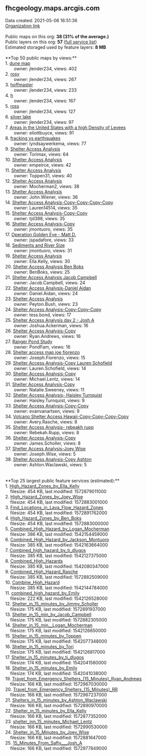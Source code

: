<h2>fhcgeology.maps.arcgis.com</h2> Data created: 2021-05-06 16:51:36 <br /><a target='new' href='https://fhcgeology.maps.arcgis.com'>Organization link</a><br /><br />Public maps on this org: <b>38 (31% of the average.)</b><br />Public layers on this org: <b>57 </b>(<a target='new' href='https://services.arcgis.com/tFMOAQEOKiLiFFcz/ArcGIS/rest/services'>full service list</a>)<br />Estimated storaged used by feature layers: <b>8 MB</b><br /><br />**Top 50 public maps by views:**<br />  1. <a target='new' href='https://www.arcgis.com/home/item.html?id=3fe10c1b599d4f84bd58a9e970637ae8'>dune map</a> <br />  &nbsp;&nbsp;&nbsp;&nbsp; &nbsp;&nbsp;owner: jlender234, views: 402<br />  2. <a target='new' href='https://www.arcgis.com/home/item.html?id=5373b5032c49472baa5899ed15965095'>rosy</a> <br />  &nbsp;&nbsp;&nbsp;&nbsp; &nbsp;&nbsp;owner: jlender234, views: 267<br />  3. <a target='new' href='https://www.arcgis.com/home/item.html?id=6881d5f086e9491ba65110fc908966c1'>hoffmaster</a> <br />  &nbsp;&nbsp;&nbsp;&nbsp; &nbsp;&nbsp;owner: jlender234, views: 233<br />  4. <a target='new' href='https://www.arcgis.com/home/item.html?id=c24780b12bc24a0e9032e7e958fa6775'>h</a> <br />  &nbsp;&nbsp;&nbsp;&nbsp; &nbsp;&nbsp;owner: jlender234, views: 167<br />  5. <a target='new' href='https://www.arcgis.com/home/item.html?id=b7b3beb3b7d342e2bae932f7c20b365a'>ross</a> <br />  &nbsp;&nbsp;&nbsp;&nbsp; &nbsp;&nbsp;owner: jlender234, views: 127<br />  6. <a target='new' href='https://www.arcgis.com/home/item.html?id=b06759dc95074150a86d7903eaebaa63'>silver lake</a> <br />  &nbsp;&nbsp;&nbsp;&nbsp; &nbsp;&nbsp;owner: jlender234, views: 97<br />  7. <a target='new' href='https://www.arcgis.com/home/item.html?id=4a0034d4d2554dc386b5dd02acd5aae9'>Areas in the United States with a high Density of Levees</a> <br />  &nbsp;&nbsp;&nbsp;&nbsp; &nbsp;&nbsp;owner: eliottbuyce, views: 91<br />  8. <a target='new' href='https://www.arcgis.com/home/item.html?id=b523f561e11f4851ac1216f92a2e9518'>fracking vs earthquakes</a> <br />  &nbsp;&nbsp;&nbsp;&nbsp; &nbsp;&nbsp;owner: lyndsaywerkema, views: 77<br />  9. <a target='new' href='https://www.arcgis.com/home/item.html?id=202968fd0cdb4ef685d63e39cfe89925'>Shelter Access Analysis</a> <br />  &nbsp;&nbsp;&nbsp;&nbsp; &nbsp;&nbsp;owner: Torimax, views: 64<br />  10. <a target='new' href='https://www.arcgis.com/home/item.html?id=80f4dd2ca7634b8f9130502113aa5237'>Shelter Access Analysis</a> <br />  &nbsp;&nbsp;&nbsp;&nbsp; &nbsp;&nbsp;owner: empeirce, views: 42<br />  11. <a target='new' href='https://www.arcgis.com/home/item.html?id=bcdaf50373c045c887907a71bbfe0add'>Shelter Access Analysis</a> <br />  &nbsp;&nbsp;&nbsp;&nbsp; &nbsp;&nbsp;owner: Toppen31, views: 40<br />  12. <a target='new' href='https://www.arcgis.com/home/item.html?id=f6872bfcfa8b471b89f81eb0b52abc5d'>Shelter Access Analysis</a> <br />  &nbsp;&nbsp;&nbsp;&nbsp; &nbsp;&nbsp;owner: Mocherman2, views: 38<br />  13. <a target='new' href='https://www.arcgis.com/home/item.html?id=49acab1b3fb44d84a6840a28c7c50ed0'>Shelter Access Analysis</a> <br />  &nbsp;&nbsp;&nbsp;&nbsp; &nbsp;&nbsp;owner: John.Wiener, views: 36<br />  14. <a target='new' href='https://www.arcgis.com/home/item.html?id=f0006883e3764609b1dd086eb346ba7b'>Shelter Access Analysis-Copy-Copy-Copy-Copy</a> <br />  &nbsp;&nbsp;&nbsp;&nbsp; &nbsp;&nbsp;owner: Lauren14514, views: 35<br />  15. <a target='new' href='https://www.arcgis.com/home/item.html?id=7a01335c8ca145e5b1326550b3ab2d68'>Shelter Access Analysis-Copy-Copy</a> <br />  &nbsp;&nbsp;&nbsp;&nbsp; &nbsp;&nbsp;owner: tjd388, views: 35<br />  16. <a target='new' href='https://www.arcgis.com/home/item.html?id=41712e091f6c463996acb4662b1812ad'>Shelter Access Analysis-Copy</a> <br />  &nbsp;&nbsp;&nbsp;&nbsp; &nbsp;&nbsp;owner: jmontuoro, views: 35<br />  17. <a target='new' href='https://www.arcgis.com/home/item.html?id=c79dbd47f38f4da6a502c1a4cec9279e'>Operation Golden Eye - Matt D.</a> <br />  &nbsp;&nbsp;&nbsp;&nbsp; &nbsp;&nbsp;owner: jspadafore, views: 33<br />  18. <a target='new' href='https://www.arcgis.com/home/item.html?id=a7127187e2834f41be02d1f4e85a83e5'>Sediments and River Size</a> <br />  &nbsp;&nbsp;&nbsp;&nbsp; &nbsp;&nbsp;owner: jmontuoro, views: 31<br />  19. <a target='new' href='https://www.arcgis.com/home/item.html?id=438ad6408ddd4441ab1a455a1bbb0991'>Shelter Access Analysis</a> <br />  &nbsp;&nbsp;&nbsp;&nbsp; &nbsp;&nbsp;owner: Ella.Kelly, views: 30<br />  20. <a target='new' href='https://www.arcgis.com/home/item.html?id=14cfa235d20b4f678e1235947b991a71'>Shelter Access Analysis Ben Boks</a> <br />  &nbsp;&nbsp;&nbsp;&nbsp; &nbsp;&nbsp;owner: BenBoks, views: 25<br />  21. <a target='new' href='https://www.arcgis.com/home/item.html?id=5d9b83da783f46b2be9e217f1dadb3fc'>Shelter Access Analysis Jacob Campbell</a> <br />  &nbsp;&nbsp;&nbsp;&nbsp; &nbsp;&nbsp;owner: Jacob.Campbell, views: 24<br />  22. <a target='new' href='https://www.arcgis.com/home/item.html?id=4ec153e7f1fc4550b3cd69980b00d042'>Shelter Access Analysis-Daniel Aidan</a> <br />  &nbsp;&nbsp;&nbsp;&nbsp; &nbsp;&nbsp;owner: Daniel.Aidan, views: 24<br />  23. <a target='new' href='https://www.arcgis.com/home/item.html?id=7bb81d034c9a44229796cae3345fa1ba'>Shelter Access Analysis</a> <br />  &nbsp;&nbsp;&nbsp;&nbsp; &nbsp;&nbsp;owner: Peyton.Bush, views: 23<br />  24. <a target='new' href='https://www.arcgis.com/home/item.html?id=b681463f3dbe4e08917e8cc7254f9aac'>Shelter Access Analysis-Copy-Copy-Copy</a> <br />  &nbsp;&nbsp;&nbsp;&nbsp; &nbsp;&nbsp;owner: tess.bond, views: 17<br />  25. <a target='new' href='https://www.arcgis.com/home/item.html?id=e27a4d6a170340e0acde3abdceb0abd7'>Shelter Access Analysis day 2 - Josh A</a> <br />  &nbsp;&nbsp;&nbsp;&nbsp; &nbsp;&nbsp;owner: Joshua.Ackerman, views: 16<br />  26. <a target='new' href='https://www.arcgis.com/home/item.html?id=cdc06fe4b76349cb8e700db1d005f025'>Shelter Access Analysis-Copy</a> <br />  &nbsp;&nbsp;&nbsp;&nbsp; &nbsp;&nbsp;owner: Ryan.Andrews, views: 16<br />  27. <a target='new' href='https://www.arcgis.com/home/item.html?id=5cd4c1e639ec4642ad60e9b3a4cc16d5'>Ranger Pond Study</a> <br />  &nbsp;&nbsp;&nbsp;&nbsp; &nbsp;&nbsp;owner: PondFam, views: 16<br />  28. <a target='new' href='https://www.arcgis.com/home/item.html?id=984fcb26409a45aba8d4473612a22647'>Shelter access map joe fiorenzo</a> <br />  &nbsp;&nbsp;&nbsp;&nbsp; &nbsp;&nbsp;owner: Joseph.Fiorenzo, views: 15<br />  29. <a target='new' href='https://www.arcgis.com/home/item.html?id=d27d71846a194e03a469ed4aec066e6f'>Shelter Access Analysis-Copy Lauren Schofield</a> <br />  &nbsp;&nbsp;&nbsp;&nbsp; &nbsp;&nbsp;owner: Lauren.Schofield, views: 14<br />  30. <a target='new' href='https://www.arcgis.com/home/item.html?id=89823c676e5d4d42a50d0835968eb8cd'>Shelter Access Analysis-Copy</a> <br />  &nbsp;&nbsp;&nbsp;&nbsp; &nbsp;&nbsp;owner: Michael.Lentz, views: 14<br />  31. <a target='new' href='https://www.arcgis.com/home/item.html?id=07c795ea59414d5c894d891e28f9e9be'>Shelter Access Analysis-Copy</a> <br />  &nbsp;&nbsp;&nbsp;&nbsp; &nbsp;&nbsp;owner: Natalie.Sweeney, views: 11<br />  32. <a target='new' href='https://www.arcgis.com/home/item.html?id=d5dd50b846064ad08d82241ffd2871ba'>Shelter Access Analysis- Haisley Turnquist</a> <br />  &nbsp;&nbsp;&nbsp;&nbsp; &nbsp;&nbsp;owner: Haisley.Turnquist, views: 9<br />  33. <a target='new' href='https://www.arcgis.com/home/item.html?id=73043040d84646bdac9c691ab90cc205'>Shelter Access Analysis-Copy-Copy</a> <br />  &nbsp;&nbsp;&nbsp;&nbsp; &nbsp;&nbsp;owner: evanvanartsen, views: 9<br />  34. <a target='new' href='https://www.arcgis.com/home/item.html?id=6f53a0566b91466a937f1c02417184ab'>Volcano Shelter Access Hawaii-Copy-Copy-Copy-Copy</a> <br />  &nbsp;&nbsp;&nbsp;&nbsp; &nbsp;&nbsp;owner: Avery.Rasche, views: 8<br />  35. <a target='new' href='https://www.arcgis.com/home/item.html?id=7a254e2f018e40e691544b575678913e'>Shelter Access Analysis- rebeakh rupp</a> <br />  &nbsp;&nbsp;&nbsp;&nbsp; &nbsp;&nbsp;owner: Rebekah.Rupp, views: 8<br />  36. <a target='new' href='https://www.arcgis.com/home/item.html?id=9898007b714b43429392f5ea534e62ee'>Shelter Access Analysis-Copy</a> <br />  &nbsp;&nbsp;&nbsp;&nbsp; &nbsp;&nbsp;owner: James.Scholler, views: 8<br />  37. <a target='new' href='https://www.arcgis.com/home/item.html?id=7e0483c6b72f4ee0b4436a680beee291'>Shelter Access Analysis-Joey Wise</a> <br />  &nbsp;&nbsp;&nbsp;&nbsp; &nbsp;&nbsp;owner: Joseph.Wise, views: 5<br />  38. <a target='new' href='https://www.arcgis.com/home/item.html?id=9e0a83abb6a647f48fa67eb74943b090'>Shelter Access Analysis-Copy Ashton</a> <br />  &nbsp;&nbsp;&nbsp;&nbsp; &nbsp;&nbsp;owner: Ashton.Waclawski, views: 5<br /><br /><br />**Top 25 largest public feature services (estimated):**<br /> 1. <a target='new' href='https://www.arcgis.com/home/item.html?id=85bf22dbe4b44c36a2fbf91ae5bd06b9'>High_Hazard_Zones_by_Ella_Kelly</a><br /> &nbsp;&nbsp;&nbsp;&nbsp;filesize: 454 KB, last modified: 1572879011000<br /> 2. <a target='new' href='https://www.arcgis.com/home/item.html?id=d156f99304f0447fb113e74fe0fee562'>High_Hazard_Zones_by_Joey_Wise</a><br /> &nbsp;&nbsp;&nbsp;&nbsp;filesize: 454 KB, last modified: 1572883001000<br /> 3. <a target='new' href='https://www.arcgis.com/home/item.html?id=077577ab39464377af9c938c1677ae57'>Find_Locations_in_Lava_Flow_Hazard_Zones</a><br /> &nbsp;&nbsp;&nbsp;&nbsp;filesize: 454 KB, last modified: 1572891762000<br /> 4. <a target='new' href='https://www.arcgis.com/home/item.html?id=13de1d3173be4419970b29bb09297213'>High_Hazard_Zones_by_Ben_Boks</a><br /> &nbsp;&nbsp;&nbsp;&nbsp;filesize: 454 KB, last modified: 1572883000000<br /> 5. <a target='new' href='https://www.arcgis.com/home/item.html?id=f9c9ce8eb92644aa821705a715d69557'>Combined_High_Hazard_by_Logan_Mocherman</a><br /> &nbsp;&nbsp;&nbsp;&nbsp;filesize: 386 KB, last modified: 1542154459000<br /> 6. <a target='new' href='https://www.arcgis.com/home/item.html?id=d378486ae93a4905ab6685be451ada92'>Combined_High_Hazard_by_Jackson_Montuoro</a><br /> &nbsp;&nbsp;&nbsp;&nbsp;filesize: 385 KB, last modified: 1542163664000<br /> 7. <a target='new' href='https://www.arcgis.com/home/item.html?id=1bf04254f99c4c3aa63db57cf704b9ca'>Combined_high_hazard_by_tj_dlugos</a><br /> &nbsp;&nbsp;&nbsp;&nbsp;filesize: 385 KB, last modified: 1542127375000<br /> 8. <a target='new' href='https://www.arcgis.com/home/item.html?id=01ab406fbbb54b5ba369c16af8bc080f'>Combined_High_Hazards</a><br /> &nbsp;&nbsp;&nbsp;&nbsp;filesize: 385 KB, last modified: 1542080347000<br /> 9. <a target='new' href='https://www.arcgis.com/home/item.html?id=c96dd06c7eb74f3bb16bf6e421abfb8a'>Combined_High_Hazard_Rasche</a><br /> &nbsp;&nbsp;&nbsp;&nbsp;filesize: 385 KB, last modified: 1572882509000<br /> 10. <a target='new' href='https://www.arcgis.com/home/item.html?id=ad1a6c363bdf4e08a117d38ca8e8372d'>Combine_High_Hazard</a><br /> &nbsp;&nbsp;&nbsp;&nbsp;filesize: 385 KB, last modified: 1542144784000<br /> 11. <a target='new' href='https://www.arcgis.com/home/item.html?id=acf57dbed1db43aeb5f6a46129548f54'>combined_high_hazard_by_Emily</a><br /> &nbsp;&nbsp;&nbsp;&nbsp;filesize: 222 KB, last modified: 1542126528000<br /> 12. <a target='new' href='https://www.arcgis.com/home/item.html?id=8c7879c98e954fc5b218e67716ac8279'>Shelter_in_15_minutes_by_Jimmy_Scholler</a><br /> &nbsp;&nbsp;&nbsp;&nbsp;filesize: 175 KB, last modified: 1572891937000<br /> 13. <a target='new' href='https://www.arcgis.com/home/item.html?id=04f35dee0b7040a8876cad4e5187902d'>Shelter_in_15_min_by_Jacob_Campbell</a><br /> &nbsp;&nbsp;&nbsp;&nbsp;filesize: 175 KB, last modified: 1572882305000<br /> 14. <a target='new' href='https://www.arcgis.com/home/item.html?id=64c2b80389b04e348341c0d3bbf8cf1a'>Shelter_in_15_min__Logan_Mocherman</a><br /> &nbsp;&nbsp;&nbsp;&nbsp;filesize: 175 KB, last modified: 1542126650000<br /> 15. <a target='new' href='https://www.arcgis.com/home/item.html?id=0be619ac048645168f507ca85c9859d7'>Shelter_in_15_minutes_by_Toppen</a><br /> &nbsp;&nbsp;&nbsp;&nbsp;filesize: 175 KB, last modified: 1542077348000<br /> 16. <a target='new' href='https://www.arcgis.com/home/item.html?id=e8c085990f5b4942bcb242bfdf8db4ae'>Shelter_in_15_minutes_by_Tori</a><br /> &nbsp;&nbsp;&nbsp;&nbsp;filesize: 175 KB, last modified: 1542126817000<br /> 17. <a target='new' href='https://www.arcgis.com/home/item.html?id=9e41c499caac4c16bee3baa380dcb085'>Shelter_in_15_minutes_by_tj_dlugos</a><br /> &nbsp;&nbsp;&nbsp;&nbsp;filesize: 174 KB, last modified: 1542041560000<br /> 18. <a target='new' href='https://www.arcgis.com/home/item.html?id=779d5b56a0ba44728c1d11464163caae'>Shelter_in_15_minutes_by_Emily</a><br /> &nbsp;&nbsp;&nbsp;&nbsp;filesize: 174 KB, last modified: 1542041038000<br /> 19. <a target='new' href='https://www.arcgis.com/home/item.html?id=a60308e23d914cd7b46e81de799b3daf'>Travel_from_Emergency_Shelters_(15_Minutes)_Ryan_Andrews</a><br /> &nbsp;&nbsp;&nbsp;&nbsp;filesize: 166 KB, last modified: 1572967030000<br /> 20. <a target='new' href='https://www.arcgis.com/home/item.html?id=c09382e56d0a417793f729d95fe42718'>Travel_from_Emergency_Shelters_(15_Minutes)_RR</a><br /> &nbsp;&nbsp;&nbsp;&nbsp;filesize: 166 KB, last modified: 1572967237000<br /> 21. <a target='new' href='https://www.arcgis.com/home/item.html?id=92f241a118214f8791cae08e06e3aa2a'>Shelters_in_15_minutes_by_Ashton_Waclawski</a><br /> &nbsp;&nbsp;&nbsp;&nbsp;filesize: 166 KB, last modified: 1572890970000<br /> 22. <a target='new' href='https://www.arcgis.com/home/item.html?id=ccf157d706b24610a8098caee118d664'>Shelter_in_15_minutes_by_Ella_Kelly</a><br /> &nbsp;&nbsp;&nbsp;&nbsp;filesize: 166 KB, last modified: 1572877352000<br /> 23. <a target='new' href='https://www.arcgis.com/home/item.html?id=b7ca2dc91ca042a9bb9c644442e71f33'>shelter_inn_15_minutes_Michael_Lentz</a><br /> &nbsp;&nbsp;&nbsp;&nbsp;filesize: 166 KB, last modified: 1572990530000<br /> 24. <a target='new' href='https://www.arcgis.com/home/item.html?id=b21c4e67c72f4ae29eb421ed3d185ea0'>Shelter_in_15_Minutes_by_Joey_Wise</a><br /> &nbsp;&nbsp;&nbsp;&nbsp;filesize: 166 KB, last modified: 1572881647000<br /> 25. <a target='new' href='https://www.arcgis.com/home/item.html?id=3135b7e39ec844478d9e026f7e48259c'>15_Minutes_From_Safty___Josh_A</a><br /> &nbsp;&nbsp;&nbsp;&nbsp;filesize: 166 KB, last modified: 1572977849000<br />